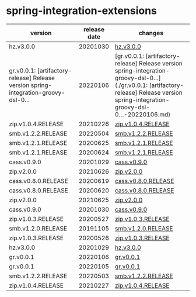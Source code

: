 # spring-integration-extensions	


|version|release date|changes|
|---|---|---|
|hz.v3.0.0|20201030|[hz.v3.0.0](./hz.v3.0.0-20201030.md)|
|gr.v0.0.1: [artifactory-release] Release version spring-integration-groovy-dsl-0…|20220106|[gr.v0.0.1: [artifactory-release] Release version spring-integration-groovy-dsl-0…](./gr.v0.0.1: [artifactory-release] Release version spring-integration-groovy-dsl-0…-20220106.md)|
|zip.v1.0.4.RELEASE|20210226|[zip.v1.0.4.RELEASE](./zip.v1.0.4.RELEASE-20210226.md)|
|smb.v1.2.2.RELEASE|20220504|[smb.v1.2.2.RELEASE](./smb.v1.2.2.RELEASE-20220504.md)|
|smb.v1.2.1.RELEASE|20200625|[smb.v1.2.1.RELEASE](./smb.v1.2.1.RELEASE-20200625.md)|
|smb.v1.2.1.RELEASE|20200624|[smb.v1.2.1.RELEASE](./smb.v1.2.1.RELEASE-20200624.md)|
|cass.v0.9.0|20201029|[cass.v0.9.0](./cass.v0.9.0-20201029.md)|
|zip.v2.0.0|20210626|[zip.v2.0.0](./zip.v2.0.0-20210626.md)|
|cass.v0.8.0.RELEASE|20200619|[cass.v0.8.0.RELEASE](./cass.v0.8.0.RELEASE-20200619.md)|
|cass.v0.8.0.RELEASE|20200620|[cass.v0.8.0.RELEASE](./cass.v0.8.0.RELEASE-20200620.md)|
|zip.v2.0.0|20210625|[zip.v2.0.0](./zip.v2.0.0-20210625.md)|
|cass.v0.9.0|20201030|[cass.v0.9.0](./cass.v0.9.0-20201030.md)|
|zip.v1.0.3.RELEASE|20200527|[zip.v1.0.3.RELEASE](./zip.v1.0.3.RELEASE-20200527.md)|
|smb.v1.2.0.RELEASE|20191105|[smb.v1.2.0.RELEASE](./smb.v1.2.0.RELEASE-20191105.md)|
|zip.v1.0.3.RELEASE|20200526|[zip.v1.0.3.RELEASE](./zip.v1.0.3.RELEASE-20200526.md)|
|hz.v3.0.0|20201029|[hz.v3.0.0](./hz.v3.0.0-20201029.md)|
|gr.v0.0.1|20220106|[gr.v0.0.1](./gr.v0.0.1-20220106.md)|
|gr.v0.0.1|20220105|[gr.v0.0.1](./gr.v0.0.1-20220105.md)|
|smb.v1.2.2.RELEASE|20220503|[smb.v1.2.2.RELEASE](./smb.v1.2.2.RELEASE-20220503.md)|
|zip.v1.0.4.RELEASE|20210227|[zip.v1.0.4.RELEASE](./zip.v1.0.4.RELEASE-20210227.md)|
